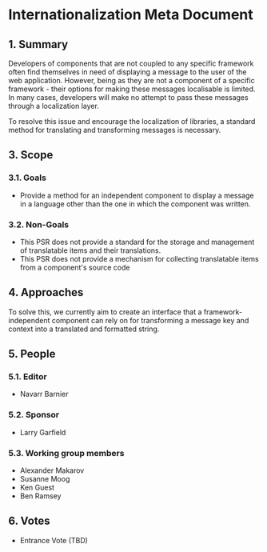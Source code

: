 # Internationalization Meta Document

## 1. Summary

Developers of components that are not coupled to any specific framework often find themselves in need of displaying a message to the user of the web application. However, being as they are not a component of a specific framework - their options for making these messages localisable is limited. In many cases, developers will make no attempt to pass these messages through a localization layer.

To resolve this issue and encourage the localization of libraries, a standard method for translating and transforming messages is necessary.

## 3. Scope

### 3.1. Goals

* Provide a method for an independent component to display a message in a language other than the one in which the component was written.

### 3.2. Non-Goals

* This PSR does not provide a standard for the storage and management of translatable items and their translations.
* This PSR does not provide a mechanism for collecting translatable items from a component's source code

## 4. Approaches

To solve this, we currently aim to create an interface that a framework-independent component can rely on for transforming a message key and context into a translated and formatted string.

## 5. People

### 5.1. Editor
* Navarr Barnier

### 5.2. Sponsor
* Larry Garfield

### 5.3. Working group members
* Alexander Makarov
* Susanne Moog
* Ken Guest
* Ben Ramsey

## 6. Votes

* Entrance Vote (TBD)
